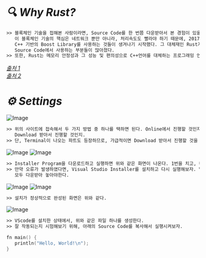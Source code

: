 # _🔍 Why Rust?_

```txt
>> 블록체인 기술을 접해본 사람이라면, Source Code를 한 번쯤 다운받아서 본 경험이 있을 것이다.
   이 블록체인 기술의 핵심은 네트워크 뿐만 아니라, 처리속도도 빨라야 하기 때문에, 2017년 경
   C++ 기반의 Boost Library를 사용하는 것들이 생겨나기 시작했다. 그 대체재인 Rust가 최근 블록체인
   Source Code에서 사용하는 부분들이 많아졌다.
>> 또한, Rust는 메모리 안정성과 그 성능 및 편의성으로 C++언어를 대체하는 프로그래밍 언어로 쓰이고 있다.
```

_[출처 1](https://www.youtube.com/watch?v=aW7wK4-2Dwc&list=PLdvEO-IMMcPvfiBkVwgIwDf4AuTjI2aeG&index=1)_ <br>
_[출처 2](https://www.youtube.com/watch?v=EUc9zz3sMwE&list=PLsGh7Wc318khzAJOJIJpkL0KHMr4iAk0z)_

# _⚙️ Settings_

![Image](https://github.com/user-attachments/assets/50873995-dc06-42ac-90aa-4be980849b8d)

```txt
>> 위의 사이트에 접속해서 두 가지 방법 중 하나를 택하면 된다. Online에서 진행할 것인지 아니면,
   Download 받아서 진행할 것인지.
>> 단, Terminal이 나오는 파트도 등장하므로, 가급적이면 Download 받아서 진행할 것을 권장한다.
```

![Image](https://github.com/user-attachments/assets/f0c0d56c-d30f-44b5-83f8-bc2e28a31085)
![Image](https://github.com/user-attachments/assets/ab2816b9-c21c-485a-9aaa-8c404d122d80)

```txt
>> Installer Program을 다운로드하고 실행하면 위와 같은 화면이 나온다. 1번을 치고, 다음으로 넘어가도록 한다.
>> 만약 오류가 발생하였다면, Visual Studio Installer를 설치하고 다시 실행해보자. Visual Studio Build Tools까지
   모두 다운받아 놓아야한다.
```

![Image](https://github.com/user-attachments/assets/d6d9cc59-4c02-4efb-94c3-0d9669368679)
![Image](https://github.com/user-attachments/assets/a6b46b5f-c28f-4185-8665-8587f099a4d2)

```txt
>> 설치가 정상적으로 완성된 화면은 위와 같다.
```

![Image](https://github.com/user-attachments/assets/45a39cc8-c7c0-4a42-8021-0f741bc04a0a)

```txt
>> VScode를 설치한 상태에서, 위와 같은 파일 하나를 생성한다.
>> 잘 작동되는지 시험해보기 위해, 아래의 Source Code를 복사해서 실행시켜보자.
```

```C++
fn main() {
   println("Hello, World!\n");
}
```












